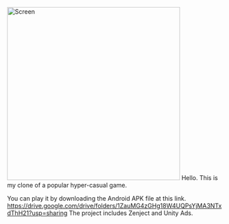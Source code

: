 <img width="403" alt="Screen" src="https://github.com/overszboy/Endless_Cubes/assets/102923904/c024365b-071b-4057-a94e-d138de1e8daa">
Hello. This is my clone of a popular hyper-casual game. 

You can play it by downloading the Android APK file at this link.
https://drive.google.com/drive/folders/1ZauMG4zGHg18W4UQPsYjMA3NTxdThH21?usp=sharing 
The project includes Zenject and Unity Ads.


